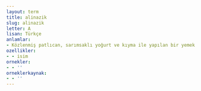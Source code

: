 ```yaml
---
layout: term
title: alinazik
slug: alinazik
letter: A
lisan: Türkçe
anlamlar:
- Közlenmiş patlıcan, sarımsaklı yoğurt ve kıyma ile yapılan bir yemek türü
ozellikler:
- - isim
ornekler:
- - ''
orneklerkaynak:
- - ''
---
```

